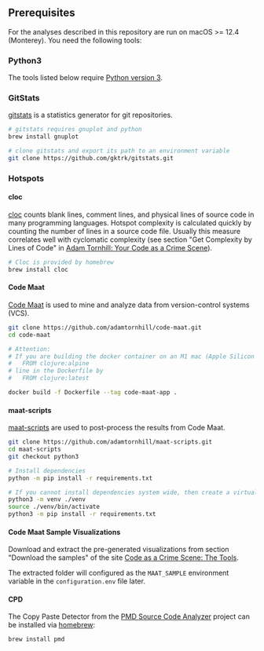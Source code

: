 ## Prerequisites

For the analyses described in this repository are run on macOS >= 12.4 (Monterey). You need the following tools:

### Python3

The tools listed below require [Python version 3](https://www.python.org/).

### GitStats

[gitstats](https://github.com/gktrk/gitstats) is a statistics generator for git repositories.

```sh
# gitstats requires gnuplot and python
brew install gnuplot

# clone gitstats and export its path to an environment variable
git clone https://github.com/gktrk/gitstats.git
```

### Hotspots

#### cloc

[cloc](https://github.com/AlDanial/cloc) counts blank lines, comment lines, and physical lines of source code in many
programming languages. Hotspot complexity is calculated quickly by counting the number of lines in a source code file.
Usually this measure correlates well with cyclomatic complexity (see section "Get Complexity by Lines of Code" in [Adam
Tornhill: Your Code as a Crime Scene](https://pragprog.com/titles/atcrime/your-code-as-a-crime-scene/)).

```sh
# Cloc is provided by homebrew
brew install cloc
```

#### Code Maat

[Code Maat](https://github.com/adamtornhill/code-maat) is used to mine and analyze data from version-control systems (VCS).

```sh
git clone https://github.com/adamtornhill/code-maat.git
cd code-maat

# Attention:
# If you are building the docker container on an M1 mac (Apple Silicon chip), then you need to replace the
#   FROM clojure:alpine
# line in the Dockerfile by
#   FROM clojure:latest

docker build -f Dockerfile --tag code-maat-app .
```

#### maat-scripts

[maat-scripts](https://github.com/adamtornhill/maat-scripts) are used to post-process the results from Code Maat.

```sh
git clone https://github.com/adamtornhill/maat-scripts.git
cd maat-scripts
git checkout python3

# Install dependencies
python -m pip install -r requirements.txt

# If you cannot install dependencies system wide, then create a virtual environment and install them there
python3 -m venv ./venv
source ./venv/bin/activate
python3 -m pip install -r requirements.txt
```

#### Code Maat Sample Visualizations

Download and extract the pre-generated visualizations from section "Download the samples" of the site [Code as a Crime
Scene: The Tools](https://adamtornhill.com/code/crimescenetools.htm).

The extracted folder will configured as the `MAAT_SAMPLE` environment variable in the `configuration.env` file later.

#### CPD

The Copy Paste Detector from the [PMD Source Code Analyzer](https://pmd.github.io) project can be installed via [homebrew](https://brew.sh):

```sh
brew install pmd
```
